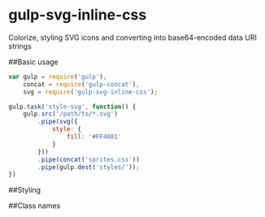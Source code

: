 # gulp-svg-inline-css

Colorize, styling SVG icons and converting into base64-encoded data URI strings

##Basic usage
```JavaScript
var gulp = require('gulp'),
	concat = require('gulp-concat'),
	svg = require('gulp-svg-inline-css');

gulp.task('style-svg', function() {
    gulp.src('/path/to/*.svg')
        .pipe(svg({
        	style: {
        		fill: '#FF4081'
        	}
        }))
        .pipe(concat('sprites.css'))
        .pipe(gulp.dest('styles/'));
})
```

##Styling

##Class names
